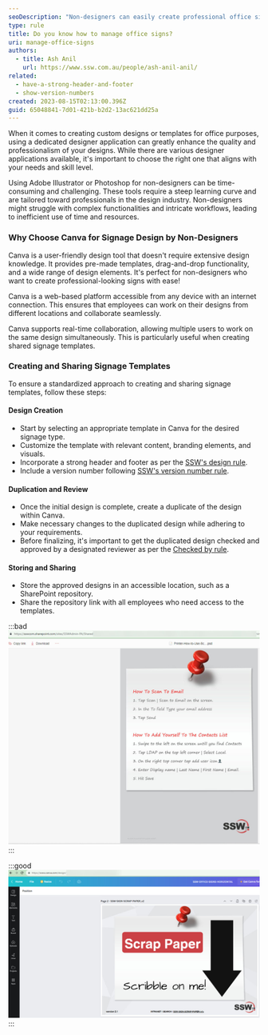 ```yaml
---
seoDescription: "Non-designers can easily create professional office signs using Canva's user-friendly design tool."
type: rule
title: Do you know how to manage office signs?
uri: manage-office-signs
authors:
  - title: Ash Anil
    url: https://www.ssw.com.au/people/ash-anil-anil/
related:
  - have-a-strong-header-and-footer
  - show-version-numbers
created: 2023-08-15T02:13:00.396Z
guid: 65048841-7d01-421b-b2d2-13ac621dd25a
---
```

When it comes to creating custom designs or templates for office purposes, using a dedicated designer application can greatly enhance the quality and professionalism of your designs. While there are various designer applications available, it's important to choose the right one that aligns with your needs and skill level.

<!--endintro-->

Using Adobe Illustrator or Photoshop for non-designers can be time-consuming and challenging. These tools require a steep learning curve and are tailored toward professionals in the design industry. Non-designers might struggle with complex functionalities and intricate workflows, leading to inefficient use of time and resources.

### Why Choose Canva for Signage Design by Non-Designers

Canva is a user-friendly design tool that doesn't require extensive design knowledge. It provides pre-made templates, drag-and-drop functionality, and a wide range of design elements. It's perfect for non-designers who want to create professional-looking signs with ease!

Canva is a web-based platform accessible from any device with an internet connection. This ensures that employees can work on their designs from different locations and collaborate seamlessly.

Canva supports real-time collaboration, allowing multiple users to work on the same design simultaneously. This is particularly useful when creating shared signage templates.

### Creating and Sharing Signage Templates

To ensure a standardized approach to creating and sharing signage templates, follow these steps:

#### Design Creation

* Start by selecting an appropriate template in Canva for the desired signage type.  
* Customize the template with relevant content, branding elements, and visuals.  
* Incorporate a strong header and footer as per the [SSW's design rule](/have-a-strong-header-and-footer/).  
* Include a version number following [SSW's version number rule](/show-version-numbers/).  

#### Duplication and Review

* Once the initial design is complete, create a duplicate of the design within Canva.
* Make necessary changes to the duplicated design while adhering to your requirements.  
* Before finalizing, it's important to get the duplicated design checked and approved by a designated reviewer as per the [Checked by rule](/checked-by-xxx/).

#### Storing and Sharing

* Store the approved designs in an accessible location, such as a SharePoint repository.  
* Share the repository link with all employees who need access to the templates.

:::bad
![Figure: Bad example - Photoshop file with no filename & version number in the footer](bad-example-photoshop.jpg)
:::

:::good
![Figure: Good example - Used Canva to create an office sign](good-example-canva.jpg)
:::
